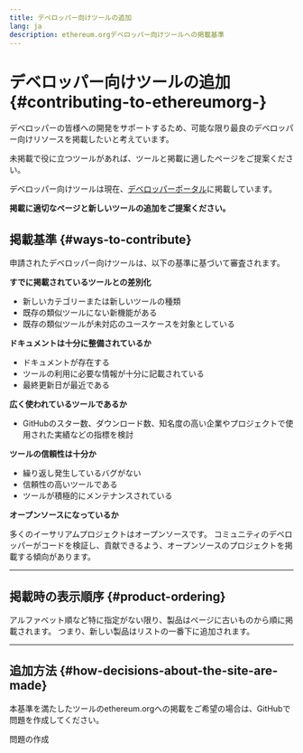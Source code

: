 ```yaml
---
title: デベロッパー向けツールの追加
lang: ja
description: ethereum.orgデベロッパー向けツールへの掲載基準
---
```


# デベロッパー向けツールの追加 {#contributing-to-ethereumorg-}

デベロッパーの皆様への開発をサポートするため、可能な限り最良のデベロッパー向けリソースを掲載したいと考えています。

未掲載で役に立つツールがあれば、ツールと掲載に適したページをご提案ください。

デベロッパー向けツールは現在、[デベロッパーポータル](/developers/)に掲載しています。

**掲載に適切なページと新しいツールの追加をご提案ください。**

## 掲載基準 {#ways-to-contribute}

申請されたデベロッパー向けツールは、以下の基準に基づいて審査されます。

**すでに掲載されているツールとの差別化**

- 新しいカテゴリーまたは新しいツールの種類
- 既存の類似ツールにない新機能がある
- 既存の類似ツールが未対応のユースケースを対象としている

**ドキュメントは十分に整備されているか**

- ドキュメントが存在する
- ツールの利用に必要な情報が十分に記載されている
- 最終更新日が最近である

**広く使われているツールであるか**

- GitHubのスター数、ダウンロード数、知名度の高い企業やプロジェクトで使用された実績などの指標を検討

**ツールの信頼性は十分か**

- 繰り返し発生しているバグがない
- 信頼性の高いツールである
- ツールが積極的にメンテナンスされている

**オープンソースになっているか**

多くのイーサリアムプロジェクトはオープンソースです。 コミュニティのデベロッパーがコードを検証し、貢献できるよう、オープンソースのプロジェクトを掲載する傾向があります。

---

## 掲載時の表示順序 {#product-ordering}

アルファベット順など特に指定がない限り、製品はページに古いものから順に掲載されます。 つまり、新しい製品はリストの一番下に追加されます。

---

## 追加方法 {#how-decisions-about-the-site-are-made}

本基準を満たしたツールのethereum.orgへの掲載をご希望の場合は、GitHubで問題を作成してください。

<ButtonLink to="https://github.com/ethereum/ethereum-org-website/issues/new?assignees=&labels=feature+%3Asparkles%3A%2Ccontent+%3Afountain_pen%3A&template=suggest_dev_tool.yaml">
  問題の作成
</ButtonLink>
